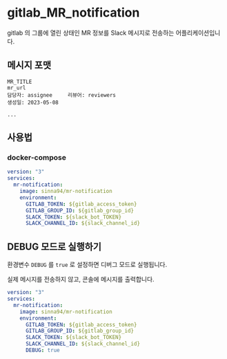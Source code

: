 # gitlab_MR_notification

gitlab 의 그룹에 열린 상태인 MR 정보를 Slack 메시지로 전송하는 어플리케이션입니다.

## 메시지 포맷
``` 
MR_TITLE
mr_url
담당자: assignee     리뷰어: reviewers
생성일: 2023-05-08

...
```

## 사용법
### docker-compose
```yml
version: "3"
services:
  mr-notification:
    image: sinna94/mr-notification
    environment:
      GITLAB_TOKEN: ${gitlab_access_token}
      GITLAB_GROUP_ID: ${gitlab_group_id}
      SLACK_TOKEN: ${slack_bot_TOKEN}
      SLACK_CHANNEL_ID: ${slack_channel_id}
```

## DEBUG 모드로 실행하기
환경변수 `DEBUG` 를 `true` 로 설정하면 디버그 모드로 실행됩니다.

실제 메시지를 전송하지 않고, 콘솔에 메시지를 출력합니다.

```yml
version: "3"
services:
  mr-notification:
    image: sinna94/mr-notification
    environment:
      GITLAB_TOKEN: ${gitlab_access_token}
      GITLAB_GROUP_ID: ${gitlab_group_id}
      SLACK_TOKEN: ${slack_bot_TOKEN}
      SLACK_CHANNEL_ID: ${slack_channel_id}
      DEBUG: true
``` 